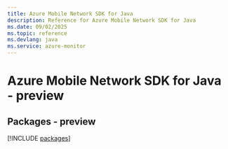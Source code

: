 ```yaml
---
title: Azure Mobile Network SDK for Java
description: Reference for Azure Mobile Network SDK for Java
ms.date: 09/02/2025
ms.topic: reference
ms.devlang: java
ms.service: azure-monitor
---
```

# Azure Mobile Network SDK for Java - preview
## Packages - preview
[!INCLUDE [packages](mobile-network-index.md)]